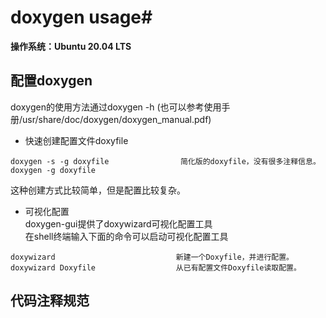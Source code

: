 # doxygen usage#

**操作系统：Ubuntu 20.04 LTS**

## 配置doxygen
doxygen的使用方法通过doxygen -h (也可以参考使用手册/usr/share/doc/doxygen/doxygen_manual.pdf)

* 快速创建配置文件doxyfile
```
doxygen -s -g doxyfile                简化版的doxyfile，没有很多注释信息。
doxygen -g doxyfile
```
这种创建方式比较简单，但是配置比较复杂。

* 可视化配置  
doxygen-gui提供了doxywizard可视化配置工具  
在shell终端输入下面的命令可以启动可视化配置工具
```
doxywizard                           新建一个Doxyfile，并进行配置。
doxywizard Doxyfile                  从已有配置文件Doxyfile读取配置。
```

## 代码注释规范

